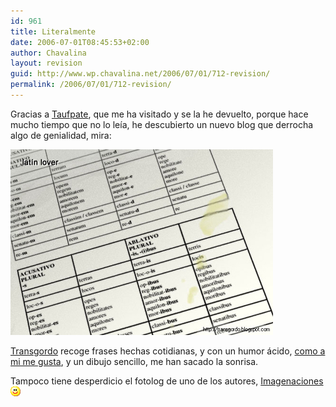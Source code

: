 ```yaml
---
id: 961
title: Literalmente
date: 2006-07-01T08:45:53+02:00
author: Chavalina
layout: revision
guid: http://www.wp.chavalina.net/2006/07/01/712-revision/
permalink: /2006/07/01/712-revision/
---
```

Gracias a <a href="http://www.taufpate.com/" target="_blank">Taufpate</a>, que me ha visitado y se la he devuelto, porque hace mucho tiempo que no lo le&iacute;a, he descubierto un nuevo blog que derrocha algo de genialidad, mira:

<p class="imgcentro">
  <img src="/imagenes/fotos/latinlover.jpg" alt="Latin lover: alguien se excit&oacute; leyendo el diccionario..." />
</p>

<a href="http://transgordo.blogspot.com" target="_blank">Transgordo</a> recoge frases hechas cotidianas, y con un humor &aacute;cido, <a href="http://chavalina.net/comentar.php?idpost=582" target="_blank">como a mi me gusta</a>, y un dibujo sencillo, me han sacado la sonrisa.

Tampoco tiene desperdicio el fotolog de uno de los autores, <a href="http://imagenaciones.blogspot.com" target="_blank">Imagenaciones</a>![emo](/imagenes/emoticonos/sonrisa.gif)